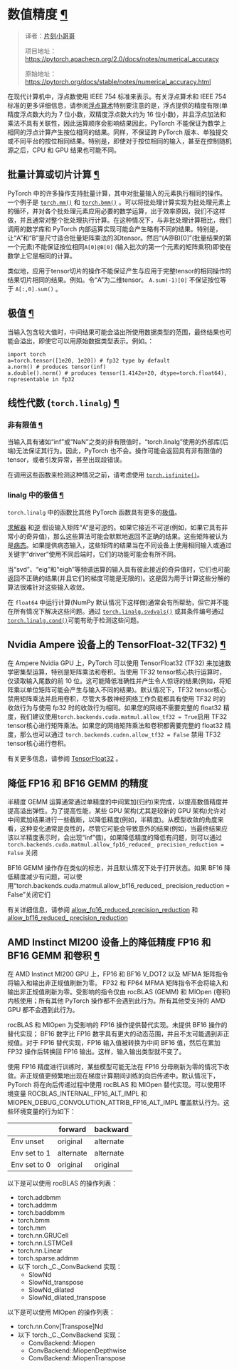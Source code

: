 # 数值精度 [¶](#numerical-accuracy "此标题的永久链接")

> 译者：[片刻小哥哥](https://github.com/jiangzhonglian)
>
> 项目地址：<https://pytorch.apachecn.org/2.0/docs/notes/numerical_accuracy>
>
> 原始地址：<https://pytorch.org/docs/stable/notes/numerical_accuracy.html>


 在现代计算机中，浮点数使用 IEEE 754 标准来表示。有关浮点算术和 IEEE 754 标准的更多详细信息，请参阅[浮点算术](https://en.wikipedia.org/wiki/Floating-point_arithmetic)特别要注意的是，浮点提供的精度有限(单精度浮点数大约为 7 位小数，双精度浮点数大约为 16 位小数)，并且浮点加法和乘法不具有关联性，因此运算顺序会影响结果因此，PyTorch 不能保证为数学上相同的浮点计算产生按位相同的结果。同样，不保证跨 PyTorch 版本、单独提交或不同平台的按位相同结果。特别是，即使对于按位相同的输入，甚至在控制随机源之后，CPU 和 GPU 结果也可能不同。


## 批量计算或切片计算 [¶](#batched-computations-or-slice-computations "永久链接到此标题")


 PyTorch 中的许多操作支持批量计算，其中对批量输入的元素执行相同的操作。一个例子是 [`torch.mm()`](../generated/torch.mm.html#torch.mm "torch.mm") 和 [`torch.bmm()`](../generated/torch.bmm.html#torch.bmm "torch.bmm") 。可以将批处理计算实现为批处理元素上的循环，并对各个批处理元素应用必要的数学运算，出于效率原因，我们不这样做，并且通常对整个批处理执行计算。在这种情况下，与非批处理计算相比，我们调用的数学库和 PyTorch 内部运算实现可能会产生略有不同的结果。特别是，让“A”和“B”是尺寸适合批量矩阵乘法的3Dtensor。然后“(A@B)[0]”(批量结果的第一个元素)不能保证按位相同`A[0]@B[0]` (输入批次的第一个元素的矩阵乘积)即使在数学上它是相同的计算。


 类似地，应用于tensor切片的操作不能保证产生与应用于完整tensor的相同操作的结果切片相同的结果。例如。令“A”为二维tensor。 `A.sum(-1)[0]` 不保证按位等于 `A[:,0].sum()` 。


## 极值 [¶](#extremal-values "此标题的固定链接")


 当输入包含较大值时，中间结果可能会溢出所使用数据类型的范围，最终结果也可能会溢出，即使它可以用原始数据类型表示。例如。：


```
import torch
a=torch.tensor([1e20, 1e20]) # fp32 type by default
a.norm() # produces tensor(inf)
a.double().norm() # produces tensor(1.4142e+20, dtype=torch.float64), representable in fp32

```


## 线性代数 (`torch.linalg`) [¶](#linear-algebra-torch-linalg "永久链接到此标题") 


### 非有限值 [¶](#non-finite-values "永久链接到此标题")


 当输入具有诸如“inf”或“NaN”之类的非有限值时，“torch.linalg”使用的外部库(后端)无法保证其行为。因此，PyTorch 也不会。操作可能会返回具有非有限值的tensor，或者引发异常，甚至出现段错误。


 在调用这些函数来检测这种情况之前，请考虑使用 [`torch.isfinite()`](../generated/torch.isfinite.html#torch.isfinite "torch.isfinite")。


### linalg 中的极值 [¶](#extremal-values-in-linalg "永久链接到此标题")


 `torch.linalg` 中的函数比其他 PyTorch 函数具有更多的[极值](#extremal-values)。


[求解器](../linalg.html#linalg-solvers) 和[逆](../linalg.html#linalg-inverses) 假设输入矩阵“A”是可逆的。如果它接近不可逆(例如，如果它具有非常小的奇异值)，那么这些算法可能会默默地返回不正确的结果。这些矩阵被认为是[病态](https://nhigham.com/2020/03/19/what-is-a-condition-number/)。如果提供病态输入，这些矩阵的结果当在不同设备上使用相同输入或通过关键字“driver”使用不同后端时，它们的功能可能会有所不同。


 当“svd”、“eig”和“eigh”等频谱运算的输入具有彼此接近的奇异值时，它们也可能返回不正确的结果(并且它们的梯度可能是无限的)。这是因为用于计算这些分解的算法很难针对这些输入收敛。


 在 `float64` 中运行计算(NumPy 默认情况下这样做)通常会有所帮助，但它并不能在所有情况下解决这些问题。通过 [`torch.linalg.svdvals()`](../generated/torch.linalg.svdvals.html#torch.linalg.svdvals "torch.linalg.svdvals") 或其条件编号通过 [`torch.linalg.cond()`](../generated/torch.linalg.cond.html#torch.linalg.cond“torch.linalg.cond”)可能有助于检测这些问题。


## Nvidia Ampere 设备上的 TensorFloat-32(TF32) [¶](#tensorfloat-32-tf32-on-nvidia-ampere-devices“此标题的永久链接”)


 在 Ampere Nvidia GPU 上，PyTorch 可以使用 TensorFloat32 (TF32) 来加速数学密集型运算，特别是矩阵乘法和卷积。当使用 TF32 tensor核心执行运算时，仅读取输入尾数的前 10 位。这可能降低准确性并产生令人惊讶的结果(例如，将矩阵乘以单位矩阵可能会产生与输入不同的结果)。默认情况下，TF32 tensor核心禁用矩阵乘法并启用卷积，尽管大多数神经网络工作负载都具有使用 TF32 时的收敛行为与使用 fp32 时的收敛行为相同。如果您的网络不需要完整的 float32 精度，我们建议使用`torch.backends.cuda.matmul.allow_tf32 = True`启用 TF32 tensor核心进行矩阵乘法。如果您的网络矩阵乘法和卷积都需要完整的 float32 精度，那么也可以通过 `torch.backends.cudnn.allow_tf32 = False` 禁用 TF32 tensor核心进行卷积。


 有关更多信息，请参阅 [TensorFloat32](cuda.html#tf32-on-ampere) 。


## 降低 FP16 和 BF16 GEMM 的精度


 半精度 GEMM 运算通常通过单精度的中间累加(归约)来完成，以提高数值精度并提高溢出弹性。为了提高性能，某些 GPU 架构(尤其是较新的 GPU 架构)允许对中间累加结果进行一些截断，以降低精度(例如，半精度)。从模型收敛的角度来看，这种变化通常是良性的，尽管它可能会导致意外的结果(例如，当最终结果应该以半精度表示时，会出现“inf”值)。如果降低精度的降低有问题，则可以通过 `torch.backends.cuda.matmul.allow_fp16_reduced_ precision_reduction = False` 关闭


 BF16 GEMM 操作存在类似的标志，并且默认情况下处于打开状态。如果 BF16 降低精度减少有问题，可以使用“torch.backends.cuda.matmul.allow_bf16_reduced_ precision_reduction = False”关闭它们


 有关详细信息，请参阅 [allow_fp16_reduced_precision_reduction](cuda.html#fp16reducedprecision) 和 [allow_bf16_reduced_ precision_reduction](cuda.html#bf16reducedprecision)


## AMD Instinct MI200 设备上的降低精度 FP16 和 BF16 GEMM 和卷积 [¶](#reduced-precision-fp16-and-bf16-gemms-and-convolutions-on-amd-instinct-mi200-devices“此标题的永久链接”) 


 在 AMD Instinct MI200 GPU 上，FP16 和 BF16 V_DOT2 以及 MFMA 矩阵指令将输入和输出非正规值刷新为零。 FP32 和 FP64 MFMA 矩阵指令不会将输入和输出非正规值刷新为零。受影响的指令仅由 rocBLAS (GEMM) 和 MIOpen (卷积) 内核使用；所有其他 PyTorch 操作都不会遇到此行为。所有其他受支持的 AMD GPU 都不会遇到此行为。


 rocBLAS 和 MIOpen 为受影响的 FP16 操作提供替代实现。未提供 BF16 操作的替代实现； BF16 数字比 FP16 数字具有更大的动态范围，并且不太可能遇到非正规值。对于 FP16 替代实现，FP16 输入值被转换为中间 BF16 值，然后在累加 FP32 操作后转换回 FP16 输出。这样，输入输出类型就不变了。


 使用 FP16 精度进行训练时，某些模型可能无法在 FP16 分母刷新为零的情况下收敛。非正规值更频繁地出现在梯度计算期间训练的向后传递中。默认情况下，PyTorch 将在向后传递过程中使用 rocBLAS 和 MIOpen 替代实现。可以使用环境变量 ROCBLAS_INTERNAL_FP16_ALT_IMPL 和 MIOPEN_DEBUG_CONVOLUTION_ATTRIB_FP16_ALT_IMPL 覆盖默认行为。这些环境变量的行为如下：


|  | 	 forward	  | 	 backward	  |
| --- | --- | --- |
| 	 Env unset	  | 	 original	  | 	 alternate	  |
| 	 Env set to 1	  | 	 alternate	  | 	 alternate	  |
| 	 Env set to 0	  | 	 original	  | 	 original	  |


 以下是可以使用 rocBLAS 的操作列表：



* torch.addbmm
* torch.addmm
* torch.baddbmm
* torch.bmm
* torch.mm
* torch.nn.GRUCell
* torch.nn.LSTMCell
* torch.nn.Linear
* torch.sparse.addmm
* 以下 torch._C._ConvBackend 实现：
    + SlowNd 
    + SlowNd_transpose 
    + SlowNd_dilated 
    + SlowNd_dilated_transpose


 以下是可以使用 MIOpen 的操作列表：



* torch.nn.Conv[Transpose]Nd
* 以下 torch._C._ConvBackend 实现：
    + ConvBackend::Miopen 
    + ConvBackend::MiopenDepthwise 
    + ConvBackend::MiopenTranspose